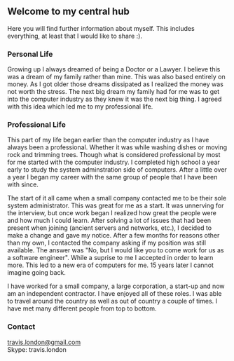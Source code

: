 ## Welcome to my central hub

Here you will find further information about myself.  This includes everything, at least that I would like to share :).  

### Personal Life

Growing up I always dreamed of being a Doctor or a Lawyer.  I believe this was a dream of my family rather than mine.  This was also based entirely on money.  As I got older those dreams dissipated as I realized the money was not worth the stress.  The next big dream my family had for me was to get into the computer industry as they knew it was the next big thing.  I agreed with this idea which led me to my professional life.    

### Professional Life

This part of my life began earlier than the computer industry as I have always been a professional.  Whether it was while washing dishes or moving rock and trimming trees.  Though what is considered professional by most for me started with the computer industry.  I completed high school a year early to study the system adminstration side of computers.  After a little over a year I began my career with the same group of people that I have been with since.  

The start of it all came when a small company contacted me to be their sole system administrator.  This was great for me as a start.  It was unnerving for the interview, but once work began I realized how great the people were and how much I could learn.  After solving a lot of issues that had been present when joining (ancient servers and networks, etc.), I decided to make a change and gave my notice.  After a few months for reasons other than my own, I contacted the company asking if my position was still available.  The answer was "No, but I would like you to come work for us as a software engineer".  While a suprise to me I accepted in order to learn more.  This led to a new era of computers for me.  15 years later I cannot imagine going back.

I have worked for a small company, a large corporation, a start-up and now am an independent contractor.  I have enjoyed all of these roles.  I was able to travel around the country as well as out of country a couple of times.  I have met many different people from top to bottom.

### Contact

[travis.london@gmail.com](mailto:travis.london@gmail.com)  
Skype: travis.london  
